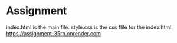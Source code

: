 # Assignment
index.html is the main file.
style.css is the css flile for the index.html
https://assignment-35rn.onrender.com
